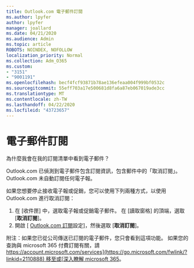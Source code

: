 ```yaml
---
title: Outlook.com 電子郵件訂閱
ms.author: lpyfer
author: lpyfer
manager: joallard
ms.date: 04/21/2020
ms.audience: Admin
ms.topic: article
ROBOTS: NOINDEX, NOFOLLOW
localization_priority: Normal
ms.collection: Adm_O365
ms.custom:
- "3151"
- "9001191"
ms.openlocfilehash: becf4fcf93871b78ae136efeaa004f999bf0532c
ms.sourcegitcommit: 55eff703a17e500681d8fa6a87eb067019ade3cc
ms.translationtype: MT
ms.contentlocale: zh-TW
ms.lasthandoff: 04/22/2020
ms.locfileid: "43723657"
---
```

# <a name="email-subscriptions"></a>電子郵件訂閱

為什麼我會在我的訂閱清單中看到電子郵件？

Outlook.com 已偵測到電子郵件包含訂閱資訊，包含郵件中的「取消訂閱」。 Outlook.com 未自動訂閱任何電子報。

如果您想要停止接收電子報或促銷，您可以使用下列兩種方式，以使用 Outlook.com 進行取消訂閱：
1. 在 [收件匣] 中，選取電子報或促銷電子郵件。 在 [讀取窗格] 的頂端，選取 [**取消訂閱**]。
2. 開啟 [ [Outlook.com 訂閱](https://go.microsoft.com/fwlink/?linkid=2110887)設定]，然後選取 [**取消訂閱**]。

附注：如果您已從公司傳送已訂閱的電子郵件，您只會看到這項功能。
如果您的查詢與 microsoft 365 付費訂閱有關，請[https://account.microsoft.com/services](https://go.microsoft.com/fwlink/?linkid=2110888) 移至或[深入瞭解 microsoft 365](https://products.office.com/compare-all-microsoft-office-products?tab=1&WT.mc_id=PROD_OL-Web_Support_O365NewValue_Upgrade)。
  